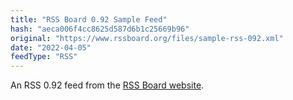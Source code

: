 ```yaml
---
title: "RSS Board 0.92 Sample Feed"
hash: "aeca006f4cc8625d587d6b1c25669b96"
original: "https://www.rssboard.org/files/sample-rss-092.xml"
date: "2022-04-05"
feedType: "RSS"
---
```


An RSS 0.92 feed from the [RSS Board website](https://www.rssboard.org/).
